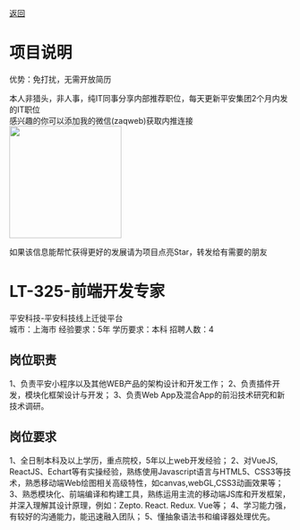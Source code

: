 [返回](../../)

# 项目说明

优势：免打扰，无需开放简历

本人非猎头，非人事，纯IT同事分享内部推荐职位，每天更新平安集团2个月内发的IT职位  
感兴趣的你可以添加我的微信(zaqweb)获取内推连接  
<img src="https://github.com/zaqweb/PA-IT-JOBS/blob/master/WechatICode.jpeg"  height="200" width="200">

如果该信息能帮忙获得更好的发展请为项目点亮Star，转发给有需要的朋友

# LT-325-前端开发专家
平安科技-平安科技线上迁徙平台  
城市：上海市 经验要求：5年 学历要求：本科  招聘人数：4

## 岗位职责
1、负责平安小程序以及其他WEB产品的架构设计和开发工作；
2、负责插件开发，模块化框架设计与开发；
3、负责Web App及混合App的前沿技术研究和新技术调研。

## 岗位要求
1、全日制本科及以上学历，重点院校，5年以上web开发经验；
2、对VueJS, ReactJS、Echart等有实操经验，熟练使用Javascript语言与HTML5、CSS3等技术，熟悉移动端Web绘图相关高级特性，如canvas,webGL,CSS3动画效果等；
3、熟悉模块化、前端编译和构建工具，熟练运用主流的移动端JS库和开发框架，并深入理解其设计原理，例如：Zepto. React. Redux. Vue等；
4、学习能力强，有较好的沟通能力，能迅速融入团队；
5、懂抽象语法书和编译器处理优先。




